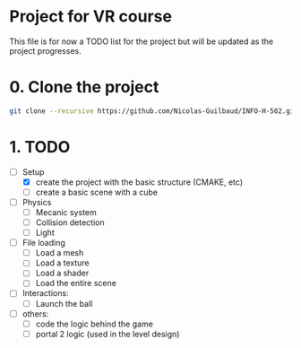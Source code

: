 Project for VR course
======================

This file is for now a TODO list for the project but will be updated as the project progresses.

# 0. Clone the project

```bash
git clone --recursive https://github.com/Nicolas-Guilbaud/INFO-H-502.git
```

# 1. TODO

- [ ] Setup
    - [x] create the project with the basic structure (CMAKE, etc)
    - [ ] create a basic scene with a cube
- [ ] Physics
    - [ ] Mecanic system
    - [ ] Collision detection
    - [ ] Light
- [ ] File loading
    - [ ] Load a mesh
    - [ ] Load a texture
    - [ ] Load a shader
    - [ ] Load the entire scene
- [ ] Interactions:
    - [ ] Launch the ball
- [ ] others:
    - [ ] code the logic behind the game
    - [ ] portal 2 logic (used in the level design)